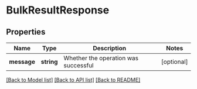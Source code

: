 # BulkResultResponse

## Properties
Name | Type | Description | Notes
------------ | ------------- | ------------- | -------------
**message** | **string** | Whether the operation was successful | [optional] 

[[Back to Model list]](../README.md#documentation-for-models) [[Back to API list]](../README.md#documentation-for-api-endpoints) [[Back to README]](../README.md)


